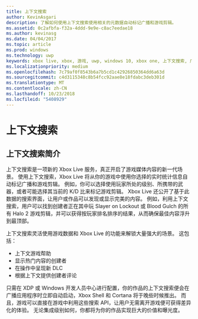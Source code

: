 ```yaml
---
title: 上下文搜索
author: KevinAsgari
description: 了解如何使用上下文搜索使用相关的元数据自动标记广播和游戏剪辑。
ms.assetid: 0c2afbfa-f32a-4ddd-9e9e-c8ac7eedae18
ms.author: kevinasg
ms.date: 04/04/2017
ms.topic: article
ms.prod: windows
ms.technology: uwp
keywords: xbox live, xbox, 游戏, uwp, windows 10, xbox one, 上下文搜索, 广播, 游戏剪辑
ms.localizationpriority: medium
ms.openlocfilehash: 7c79af0f8543b6a7b5cd1c42926850364dd6a63d
ms.sourcegitcommit: c4d3115348c8b54fcc92aae8e18fdabc3deb301d
ms.translationtype: MT
ms.contentlocale: zh-CN
ms.lasthandoff: 10/23/2018
ms.locfileid: "5408929"
---
```

# <a name="contextual-search"></a>上下文搜索

## <a name="introducing-contextual-search"></a>上下文搜索简介
上下文搜索是一项新的 Xbox Live 服务，真正开启了游戏媒体内容的新一代场景。  使用上下文搜索，Xbox Live 将从你的游戏中使用你选择的实时统计信息自动标记广播和游戏剪辑。 例如，你可以选择使用玩家所处的级别、所携带的武器，或者可能选择其当前的 K/D 比来标记游戏剪辑。  Xbox Live 还公开了基于此数据的搜索界面，让用户或作品可以发现或显示完美的内容。  例如，利用上下文搜索，用户可以找到创建者正在其中玩 Slayer on Lockout 或 Blood Gulch 的所有 Halo 2 游戏剪辑，并可以获得按玩家排名排序的结果，从而确保最佳内容浮升到最顶部。  

上下文搜索灵活使用游戏数据和 Xbox Live 的功能来解锁大量强大的场景。  这包括：

* 上下文游戏帮助
* 显示热门内容的创建者
* 在操作中呈现新 DLC
* 根据上下文提供创建者评论

只需在 XDP 或 Windows 开发人员中心进行配置，你的作品的上下文搜索便会在广播应用程序时立即自动启动，Xbox Shell 和 Cortana 将于晚些时候推出。  而且，游戏可以直接在游戏中利用这些搜索 API，让用户无需离开游戏便可获得差异化的体验。  无论集成级别如何，你都将为你的作品实现巨大的价值和曝光度。
